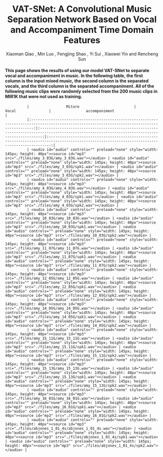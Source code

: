 # <center> VAT-SNet: A Convolutional Music Separation Network Based on Vocal and Accompaniment Time Domain Features</center>

<center> Xiaoman Qiao , Min Luo , Fengjing Shao , Yi Sui , Xiaowei Yin and Rencheng Sun </center> 

#### This page shows the results of using our model VAT-SNet to separate vocal and accompaniment in music. In the following table, the first column is the input mixed music, the second column is the separated vocals, and the third column is the separated accompaniment. All of the following music clips were randomly selected from the 200 music clips in MIR1K that were not used as training. 




              |                 Miture                         |                  Vocal               |                accomponiment                          |
              |:---------------------------------------------------------------------------------------------------------------------------------------------:|:---------------------------------------------------------------------------------------------------------------------------------------------:|:---------------------------------------------------------------------------------------------------------------------------------------------:|
              | <audio id="audio" controls="" preload="none" style="width: 145px; height: 40px"><source id="mp3" src="./files/amy_3_03G/amy_3_03G.wav"></audio> | <audio id="audio" controls="" preload="none" style="width: 145px; height: 40px"><source id="mp3" src="./files/amy_3_03G/spk1.wav"></audio> | <audio id="audio" controls="" preload="none" style="width: 145px; height: 40px"><source id="mp3" src="./files/amy_3_03G/spk2.wav"></audio> |
              | <audio id="audio" controls="" preload="none" style="width: 145px; height: 40px"><source id="mp3" src="./files/amy_4_03G/amy_4_03G.wav"></audio> | <audio id="audio" controls="" preload="none" style="width: 145px; height: 40px"><source id="mp3" src="./files/amy_4_03G/spk1.wav"></audio> | <audio id="audio" controls="" preload="none" style="width: 145px; height: 40px"><source id="mp3" src="./files/amy_4_03G/spk2.wav"></audio> |
              | <audio id="audio" controls="" preload="none" style="width: 145px; height: 40px"><source id="mp3" src="./files/amy_10_03G/amy_10_03G.wav"></audio> | <audio id="audio" controls="" preload="none" style="width: 145px; height: 40px"><source id="mp3" src="./files/amy_10_03G/spk1.wav"></audio> | <audio id="audio" controls="" preload="none" style="width: 145px; height: 40px"><source id="mp3" src="./files/amy_10_03G/spk2.wav"></audio> |
              | <audio id="audio" controls="" preload="none" style="width: 145px; height: 40px"><source id="mp3" src="./files/amy_11_07G/amy_11_07G.wav"></audio> | <audio id="audio" controls="" preload="none" style="width: 145px; height: 40px"><source id="mp3" src="./files/amy_11_07G/spk1.wav"></audio> | <audio id="audio" controls="" preload="none" style="width: 145px; height: 40px"><source id="mp3" src="./files/amy_11_07G/spk2.wav"></audio> |
              | <audio id="audio" controls="" preload="none" style="width: 145px; height: 40px"><source id="mp3" src="./files/amy_12_05G/amy_12_05G.wav"></audio> | <audio id="audio" controls="" preload="none" style="width: 145px; height: 40px"><source id="mp3" src="./files/amy_12_05G/spk1.wav"></audio> | <audio id="audio" controls="" preload="none" style="width: 145px; height: 40px"><source id="mp3" src="./files/amy_12_05G/spk2.wav"></audio> |
              | <audio id="audio" controls="" preload="none" style="width: 145px; height: 40px"><source id="mp3" src="./files/amy_14_05G/amy_14_05G.wav"></audio> | <audio id="audio" controls="" preload="none" style="width: 145px; height: 40px"><source id="mp3" src="./files/amy_14_05G/spk1.wav"></audio> | <audio id="audio" controls="" preload="none" style="width: 145px; height: 40px"><source id="mp3" src="./files/amy_14_05G/spk2.wav"></audio> |
              | <audio id="audio" controls="" preload="none" style="width: 145px; height: 40px"><source id="mp3" src="./files/amy_15_11G/amy_15_11G.wav"></audio> | <audio id="audio" controls="" preload="none" style="width: 145px; height: 40px"><source id="mp3" src="./files/amy_15_11G/spk1.wav"></audio> | <audio id="audio" controls="" preload="none" style="width: 145px; height: 40px"><source id="mp3" src="./files/amy_15_11G/spk2.wav"></audio> |
              | <audio id="audio" controls="" preload="none" style="width: 145px; height: 40px"><source id="mp3" src="./files/amy_15_13G/amy_15_13G.wav"></audio> | <audio id="audio" controls="" preload="none" style="width: 145px; height: 40px"><source id="mp3" src="./files/amy_15_13G/spk1.wav"></audio> | <audio id="audio" controls="" preload="none" style="width: 145px; height: 40px"><source id="mp3" src="./files/amy_15_13G/spk2.wav"></audio> |
              | <audio id="audio" controls="" preload="none" style="width: 145px; height: 40px"><source id="mp3" src="./files/amy_16_01G/amy_16_01G.wav"></audio> | <audio id="audio" controls="" preload="none" style="width: 145px; height: 40px"><source id="mp3" src="./files/amy_16_01G/spk1.wav"></audio> | <audio id="audio" controls="" preload="none" style="width: 145px; height: 40px"><source id="mp3" src="./files/amy_16_01G/spk2.wav"></audio> |
              | <audio id="audio" controls="" preload="none" style="width: 145px; height: 40px"><source id="mp3" src="./files/abjones_1_01_4s/abjones_1_01_4s.wav"></audio> | <audio id="audio" controls="" preload="none" style="width: 145px; height: 40px"><source id="mp3" src="./files/abjones_1_01_4s/spk1.wav"></audio> | <audio id="audio" controls="" preload="none" style="width: 145px; height: 40px"><source id="mp3" src="./files/abjones_1_01_4s/spk2.wav"></audio> |



